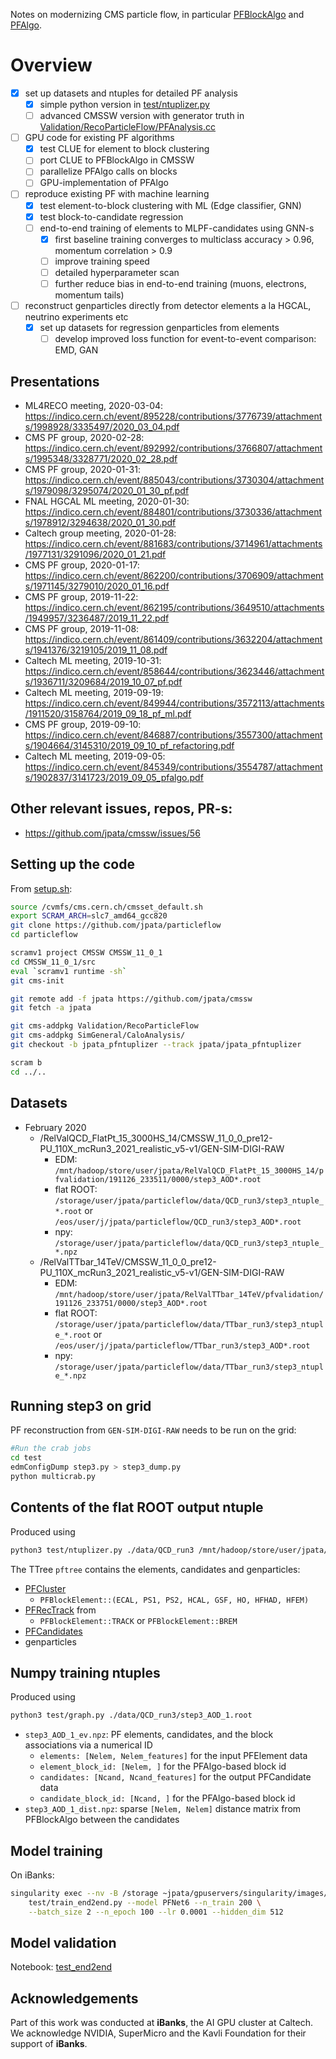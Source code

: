 Notes on modernizing CMS particle flow, in particular [PFBlockAlgo](https://github.com/cms-sw/cmssw/blob/master/RecoParticleFlow/PFProducer/src/PFBlockAlgo.cc) and [PFAlgo](https://github.com/cms-sw/cmssw/blob/master/RecoParticleFlow/PFProducer/src/PFAlgo.cc).

# Overview

- [x] set up datasets and ntuples for detailed PF analysis
  - [x] simple python version in [test/ntuplizer.py](test/ntuplizer.py)
  - [ ] advanced CMSSW version with generator truth in [Validation/RecoParticleFlow/PFAnalysis.cc](https://github.com/jpata/cmssw/blob/jpata_pfntuplizer/Validation/RecoParticleFlow/plugins/PFAnalysis.cc)
- [ ] GPU code for existing PF algorithms
  - [x] test CLUE for element to block clustering
  - [ ] port CLUE to PFBlockAlgo in CMSSW
  - [ ] parallelize PFAlgo calls on blocks
  - [ ] GPU-implementation of PFAlgo
- [ ] reproduce existing PF with machine learning
  - [x] test element-to-block clustering with ML (Edge classifier, GNN)
  - [x] test block-to-candidate regression
  - [ ] end-to-end training of elements to MLPF-candidates using GNN-s
    - [x] first baseline training converges to multiclass accuracy > 0.96, momentum correlation > 0.9
    - [ ] improve training speed
    - [ ] detailed hyperparameter scan
    - [ ] further reduce bias in end-to-end training (muons, electrons, momentum tails)
- [ ] reconstruct genparticles directly from detector elements a la HGCAL, neutrino experiments etc
  - [x] set up datasets for regression genparticles from elements
    - [ ] develop improved loss function for event-to-event comparison: EMD, GAN

## Presentations

- ML4RECO meeting, 2020-03-04: https://indico.cern.ch/event/895228/contributions/3776739/attachments/1998928/3335497/2020_03_04.pdf
- CMS PF group, 2020-02-28: https://indico.cern.ch/event/892992/contributions/3766807/attachments/1995348/3328771/2020_02_28.pdf
- CMS PF group, 2020-01-31: https://indico.cern.ch/event/885043/contributions/3730304/attachments/1979098/3295074/2020_01_30_pf.pdf
- FNAL HGCAL ML meeting, 2020-01-30: https://indico.cern.ch/event/884801/contributions/3730336/attachments/1978912/3294638/2020_01_30.pdf
- Caltech group meeting, 2020-01-28: https://indico.cern.ch/event/881683/contributions/3714961/attachments/1977131/3291096/2020_01_21.pdf
- CMS PF group, 2020-01-17: https://indico.cern.ch/event/862200/contributions/3706909/attachments/1971145/3279010/2020_01_16.pdf
- CMS PF group, 2019-11-22: https://indico.cern.ch/event/862195/contributions/3649510/attachments/1949957/3236487/2019_11_22.pdf
- CMS PF group, 2019-11-08: https://indico.cern.ch/event/861409/contributions/3632204/attachments/1941376/3219105/2019_11_08.pdf
- Caltech ML meeting, 2019-10-31: https://indico.cern.ch/event/858644/contributions/3623446/attachments/1936711/3209684/2019_10_07_pf.pdf
- Caltech ML meeting, 2019-09-19: https://indico.cern.ch/event/849944/contributions/3572113/attachments/1911520/3158764/2019_09_18_pf_ml.pdf
- CMS PF group, 2019-09-10: https://indico.cern.ch/event/846887/contributions/3557300/attachments/1904664/3145310/2019_09_10_pf_refactoring.pdf
- Caltech ML meeting, 2019-09-05: https://indico.cern.ch/event/845349/contributions/3554787/attachments/1902837/3141723/2019_09_05_pfalgo.pdf

## Other relevant issues, repos, PR-s:

- https://github.com/jpata/cmssw/issues/56

## Setting up the code

From [setup.sh](test/setup.sh):

```bash
source /cvmfs/cms.cern.ch/cmsset_default.sh
export SCRAM_ARCH=slc7_amd64_gcc820
git clone https://github.com/jpata/particleflow
cd particleflow

scramv1 project CMSSW CMSSW_11_0_1
cd CMSSW_11_0_1/src
eval `scramv1 runtime -sh`
git cms-init

git remote add -f jpata https://github.com/jpata/cmssw
git fetch -a jpata

git cms-addpkg Validation/RecoParticleFlow
git cms-addpkg SimGeneral/CaloAnalysis/
git checkout -b jpata_pfntuplizer --track jpata/jpata_pfntuplizer

scram b
cd ../..
```

## Datasets
- February 2020
  - /RelValQCD_FlatPt_15_3000HS_14/CMSSW_11_0_0_pre12-PU_110X_mcRun3_2021_realistic_v5-v1/GEN-SIM-DIGI-RAW
    - EDM: `/mnt/hadoop/store/user/jpata/RelValQCD_FlatPt_15_3000HS_14/pfvalidation/191126_233511/0000/step3_AOD*.root`
    - flat ROOT: `/storage/user/jpata/particleflow/data/QCD_run3/step3_ntuple_*.root` or `/eos/user/j/jpata/particleflow/QCD_run3/step3_AOD*.root`
    - npy: `/storage/user/jpata/particleflow/data/QCD_run3/step3_ntuple_*.npz`
  - /RelValTTbar_14TeV/CMSSW_11_0_0_pre12-PU_110X_mcRun3_2021_realistic_v5-v1/GEN-SIM-DIGI-RAW
    - EDM: `/mnt/hadoop/store/user/jpata/RelValTTbar_14TeV/pfvalidation/191126_233751/0000/step3_AOD*.root`
    - flat ROOT: `/storage/user/jpata/particleflow/data/TTbar_run3/step3_ntuple_*.root` or `/eos/user/j/jpata/particleflow/TTbar_run3/step3_AOD*.root`
    - npy: `/storage/user/jpata/particleflow/data/TTbar_run3/step3_ntuple_*.npz`

## Running step3 on grid

PF reconstruction from `GEN-SIM-DIGI-RAW` needs to be run on the grid:
```bash
#Run the crab jobs
cd test
edmConfigDump step3.py > step3_dump.py
python multicrab.py
```

## Contents of the flat ROOT output ntuple

Produced using
```bash
python3 test/ntuplizer.py ./data/QCD_run3 /mnt/hadoop/store/user/jpata/RelValQCD_FlatPt_15_3000HS_14/pfvalidation/191126_233511/0000/step3_AOD_1.root
```

The TTree `pftree` contains the elements, candidates and genparticles:
- [PFCluster](https://github.com/cms-sw/cmssw/blob/master/DataFormats/ParticleFlowReco/interface/PFCluster.h)
  - `PFBlockElement::(ECAL, PS1, PS2, HCAL, GSF, HO, HFHAD, HFEM)`           
- [PFRecTrack](https://github.com/cms-sw/cmssw/blob/master/DataFormats/ParticleFlowReco/interface/PFRecTrack.h) from
  - `PFBlockElement::TRACK` or `PFBlockElement::BREM`
- [PFCandidates](https://github.com/cms-sw/cmssw/blob/master/DataFormats/ParticleFlowCandidate/interface/PFCandidate.h)
- genparticles

## Numpy training ntuples

Produced using

```bash
python3 test/graph.py ./data/QCD_run3/step3_AOD_1.root
```
- `step3_AOD_1_ev.npz`: PF elements, candidates, and the block associations via a numerical ID
  - `elements: [Nelem, Nelem_features]` for the input PFElement data
  - `element_block_id: [Nelem, ]` for the PFAlgo-based block id
  - `candidates: [Ncand, Ncand_features]` for the output PFCandidate data
  - `candidate_block_id: [Ncand, ]` for the PFAlgo-based block id 
- `step3_AOD_1_dist.npz`: sparse `[Nelem, Nelem]` distance matrix from PFBlockAlgo between the candidates

## Model training

On iBanks:
```bash
singularity exec --nv -B /storage ~jpata/gpuservers/singularity/images/pytorch.simg python3 \
    test/train_end2end.py --model PFNet6 --n_train 200 \
    --batch_size 2 --n_epoch 100 --lr 0.0001 --hidden_dim 512
```

## Model validation

Notebook: [test_end2end](notebooks/test_end2end.ipynb)

## Acknowledgements

Part of this work was conducted at **iBanks**, the AI GPU cluster at Caltech. We acknowledge NVIDIA, SuperMicro and the Kavli Foundation for their support of **iBanks**.
